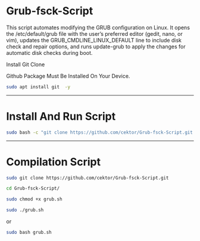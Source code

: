 # Grub-fsck-Script
This script automates modifying the GRUB configuration on Linux. It opens the /etc/default/grub file with the user’s preferred editor (gedit, nano, or vim), updates the GRUB_CMDLINE_LINUX_DEFAULT line to include disk check and repair options, and runs update-grub to apply the changes for automatic disk checks during boot.

Install Git Clone 

Github Package Must Be Installed On Your Device.
```bash
sudo apt install git  -y
```

----------------------------------

# Install And Run Script


```bash
sudo bash -c "git clone https://github.com/cektor/Grub-fsck-Script.git && cd Grub-fsck-Script && chmod +x grub.sh && bash grub.sh"
```

----------------------------------

# Compilation Script
```bash
sudo git clone https://github.com/cektor/Grub-fsck-Script.git
```
```bash
cd Grub-fsck-Script/
```
```bash
sudo chmod +x grub.sh
```
```bash
sudo ./grub.sh
```
or

```bash
sudo bash grub.sh
```

